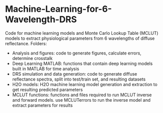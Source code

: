 # Machine-Learning-for-6-Wavelength-DRS

Code for machine learning models and Monte Carlo Lookup Table (MCLUT) models to extract physiological parameters from 6 wavelengths of diffuse reflectance. 
Folders:
- Analysis and figures: code to generate figures, calculate errors, determine crosstalk
- Deep Learning MATLAB: functions that contain deep learning models built in MATLAB for time analysis
- DRS simulation and data generation: code to generate diffuse reflectance spectra, split into test/train set, and resulting datasets
- H2O models: H2O machine learning model generation and extraction to get resulting predicted parameters
- MCLUT functions: functions and files required to run MCLUT inverse and forward models. use MCLUTerrors to run the inverse model and extract parameters for results
